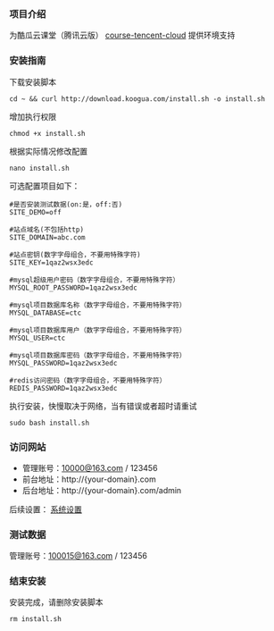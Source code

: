 ### 项目介绍

为酷瓜云课堂（腾讯云版） [course-tencent-cloud](https://gitee.com/koogua/course-tencent-cloud) 提供环境支持

### 安装指南

下载安装脚本

```
cd ~ && curl http://download.koogua.com/install.sh -o install.sh
```

增加执行权限

```
chmod +x install.sh
```

根据实际情况修改配置

```
nano install.sh
```

可选配置项目如下：

```
#是否安装测试数据(on:是，off:否)
SITE_DEMO=off

#站点域名(不包括http)
SITE_DOMAIN=abc.com

#站点密钥(数字字母组合，不要用特殊字符)
SITE_KEY=1qaz2wsx3edc

#mysql超级用户密码（数字字母组合，不要用特殊字符）
MYSQL_ROOT_PASSWORD=1qaz2wsx3edc

#mysql项目数据库名称（数字字母组合，不要用特殊字符）
MYSQL_DATABASE=ctc

#mysql项目数据库用户（数字字母组合，不要用特殊字符）
MYSQL_USER=ctc

#mysql项目数据库密码（数字字母组合，不要用特殊字符）
MYSQL_PASSWORD=1qaz2wsx3edc

#redis访问密码（数字字母组合，不要用特殊字符）
REDIS_PASSWORD=1qaz2wsx3edc
```

执行安装，快慢取决于网络，当有错误或者超时请重试

```
sudo bash install.sh
```

### 访问网站

* 管理账号：10000@163.com / 123456
* 前台地址：http://{your-domain}.com
* 后台地址：http://{your-domain}.com/admin

后续设置： [系统设置](https://gitee.com/koogua/course-tencent-cloud/wikis) 
   
### 测试数据

管理账号：100015@163.com / 123456

### 结束安装

安装完成，请删除安装脚本

```
rm install.sh
```